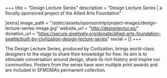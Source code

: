 +++
title = "Design Lecture Series"
description = "Design Lecture Series | a fiscally sponsored project of the Allied Arts Foundation"

[extra]
image_path = "/static/assets/sponsorship/project-images/design-lecture-series-image.jpg"
website_url = "http://designlectur.es/"
donation_url = "https://secure.givelively.org/donate/allied-arts-foundation-seattle/built-by-civilization-design-lecture-series"
social = []
+++

The Design Lecture Series, produced by Civilization, brings world-class designers to the stage to share their knowledge for free. Its aim is to stimulate conversation around design, share its rich history and inspire our communities. Posters from the series have won multiple print awards and are included in SFMOMA’s permanent collection.
